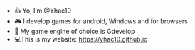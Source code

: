 - 👍 Yo, I’m @Yhac10
- 🎮 I develop games for android, Windows and for browsers
- 📎 My game engine of choice is Gdevelop
- 💻This is my website: https://yhac10.github.io


<!---
Yhac10/Yhac10 is a ✨ special ✨ repository because its `README.md` (this file) appears on your GitHub profile.
You can click the Preview link to take a look at your changes.
--->
